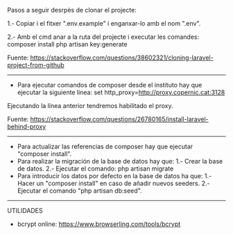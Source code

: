 Pasos a seguir desrpès de clonar el projecte:

1.- Copiar i el fitxer ".env.example" i enganxar-lo amb el nom ".env".

2.- Amb el cmd anar a la ruta del projecte i executar les comandes:
	composer install
	php artisan key:generate


Fuente: https://stackoverflow.com/questions/38602321/cloning-laravel-project-from-github

-----------------------------------------------------------------------------------------------------------------------

- Para ejecutar comandos de composer desde el instituto hay que ejecutar la siguiente línea:
	set http_proxy=http://proxy.copernic.cat:3128

Ejecutando la línea anterior tendremos habilitado el proxy.

Fuente: https://stackoverflow.com/questions/26780165/install-laravel-behind-proxy

-----------------------------------------------------------------------------------------------------------------------

- Para actualizar las referencias de composer hay que ejecutar "composer install".
- Para realizar la migración de la base de datos hay que:
	1.- Crear la base de datos.
	2.- Ejecutar el comando: php artisan migrate
- Para introducir los datos por defecto en la base de datos ha que:
	1.- Hacer un "composer install" en caso de añadir nuevos seeders.
	2.- Ejecutar el comando "php artisan db:seed".

-----------------------------------------------------------------------------------------------------------------------

UTILIDADES

- bcrypt online: https://www.browserling.com/tools/bcrypt
